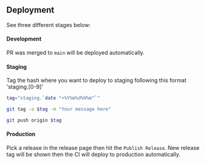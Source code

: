 ## Deployment

See three different stages below:

#### Development

PR was merged to `main` will be deployed automatically.

#### Staging

Tag the hash where you want to deploy to staging following this format 'staging.[0-9]'

```sh
tag="staging.`date "+%Y%m%d%H%m"`"

git tag -a $tag -m "Your message here"

git push origin $tag
```

#### Production

Pick a release in the release page then hit the `Publish Release`.
New release tag will be shown then the CI will deploy to production automatically.
